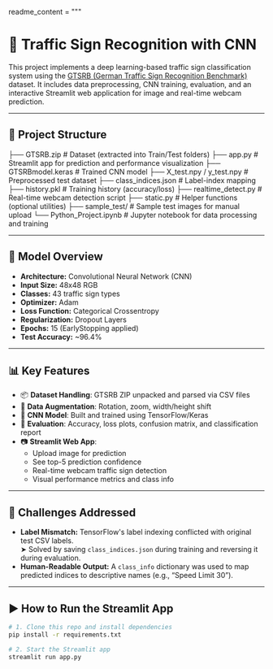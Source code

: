 readme_content = """
# 🚦 Traffic Sign Recognition with CNN

This project implements a deep learning-based traffic sign classification system using the [GTSRB (German Traffic Sign Recognition Benchmark)](https://benchmark.ini.rub.de/?section=gtsrb&subsection=news) dataset. It includes data preprocessing, CNN training, evaluation, and an interactive Streamlit web application for image and real-time webcam prediction.

---

## 📁 Project Structure
├── GTSRB.zip # Dataset (extracted into Train/Test folders)
├── app.py # Streamlit app for prediction and performance visualization
├── GTSRBmodel.keras # Trained CNN model
├── X_test.npy / y_test.npy # Preprocessed test dataset
├── class_indices.json # Label-index mapping
├── history.pkl # Training history (accuracy/loss)
├── realtime_detect.py # Real-time webcam detection script
├── static.py # Helper functions (optional utilities)
├── sample_test/ # Sample test images for manual upload
└── Python_Project.ipynb # Jupyter notebook for data processing and training



---

## 🧠 Model Overview

- **Architecture:** Convolutional Neural Network (CNN)
- **Input Size:** 48x48 RGB
- **Classes:** 43 traffic sign types
- **Optimizer:** Adam
- **Loss Function:** Categorical Crossentropy
- **Regularization:** Dropout Layers
- **Epochs:** 15 (EarlyStopping applied)
- **Test Accuracy:** ~96.4%

---

## 📊 Key Features

- 📦 **Dataset Handling**: GTSRB ZIP unpacked and parsed via CSV files  
- 🔄 **Data Augmentation**: Rotation, zoom, width/height shift  
- 🧠 **CNN Model**: Built and trained using TensorFlow/Keras  
- 🧪 **Evaluation**: Accuracy, loss plots, confusion matrix, and classification report  
- 📷 **Streamlit Web App**:  
  - Upload image for prediction  
  - See top-5 prediction confidence  
  - Real-time webcam traffic sign detection  
  - Visual performance metrics and class info  

---

## 🚧 Challenges Addressed

- **Label Mismatch:** TensorFlow's label indexing conflicted with original test CSV labels.  
  ➤ Solved by saving `class_indices.json` during training and reversing it during evaluation.  
- **Human-Readable Output:** A `class_info` dictionary was used to map predicted indices to descriptive names (e.g., “Speed Limit 30”).

---

## ▶ How to Run the Streamlit App

```bash
# 1. Clone this repo and install dependencies
pip install -r requirements.txt

# 2. Start the Streamlit app
streamlit run app.py
